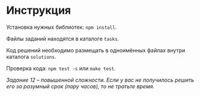 # Инструкция

Установка нужных библиотек: `npm install`.

Файлы заданий находятся в каталоге `tasks`.

Код решений необходимо размещать в одноимённых файлах внутри каталога `solutions`.

Проверка кода: `npm test -s` или `make test`.

*Задание 12 – повышенной сложности. Если у вас не получилось решить его за разумный срок (пару часов), то не тратьте время.*